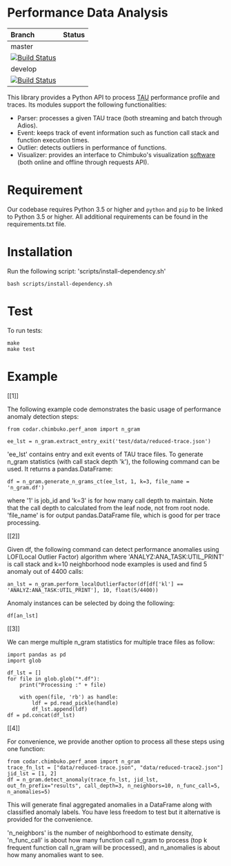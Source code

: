 # Performance Data Analysis
| Branch | Status |
| :--- | :--- |
| master | 
[![Build Status](https://travis-ci.org/CODARcode/PerformanceAnalysis.svg?branch=master)](https://travis-ci.org/CODARcode/PerformanceAnalysis)  |
| develop | 
[![Build Status](https://travis-ci.org/CODARcode/PerformanceAnalysis.svg?branch=release)](https://travis-ci.org/CODARcode/PerformanceAnalysis)  |


This library provides a Python API to process [TAU](http://tau.uoregon.edu) performance profile and traces. Its modules support the following functionalities:

  - Parser: processes a given TAU trace (both streaming and batch through Adios).
  - Event: keeps track of event information such as function call stack and function execution times.
  - Outlier: detects outliers in performance of functions.
  - Visualizer: provides an interface to Chimbuko's visualization [software](https://github.com/CODARcode/ChimbukoVisualization) (both online and offline through requests API).

# Requirement

Our codebase requires Python 3.5 or higher 
and `python` and `pip` to be linked to Python 3.5 or higher.
All additional requirements can be found in the requirements.txt file.

# Installation

Run the following script: 'scripts/install-dependency.sh'

    bash scripts/install-dependency.sh

# Test

To run tests:

    make
    make test

# Example

[[1]]

The following example code demonstrates the basic usage of performance anomaly detection steps:

    from codar.chimbuko.perf_anom import n_gram

    ee_lst = n_gram.extract_entry_exit('test/data/reduced-trace.json')

'ee\_lst' contains entry and exit events of TAU trace files. To generate n\_gram statistics (with call stack depth 'k'), the following command can be used. It returns a pandas.DataFrame:

    df = n_gram.generate_n_grams_ct(ee_lst, 1, k=3, file_name = 'n_gram.df')

where '1' is job\_id and 'k=3' is for how many call depth to maintain. Note that the call depth to calculated from the leaf node, not from root node. 'file\_name' is for output pandas.DataFrame file, which is good for per trace processing.

[[2]]

Given df, the following command can detect performance anomalies using LOF(Local Outlier Factor) algorithm where 'ANALYZ:ANA\_TASK:UTIL\_PRINT' is call stack and k=10 neighborhood node examples is used and find 5 anomaly out of 4400 calls:

    an_lst = n_gram.perform_localOutlierFactor(df[df['kl'] == 'ANALYZ:ANA_TASK:UTIL_PRINT'], 10, float(5/4400))

Anomaly instances can be selected by doing the following:

    df[an_lst]

[[3]]

We can merge multiple n\_gram statistics for multiple trace files as follow:

    import pandas as pd
    import glob

    df_lst = []
    for file in glob.glob("*.df"):
        print("Processing :" + file)
    
        with open(file, 'rb') as handle:
            ldf = pd.read_pickle(handle)
            df_lst.append(ldf)
    df = pd.concat(df_lst)

[[4]]

For convenience, we provide another option to process all these steps using one function:

    from codar.chimbuko.perf_anom import n_gram
    trace_fn_lst = ["data/reduced-trace.json", "data/reduced-trace2.json"]
    jid_lst = [1, 2]
    df = n_gram.detect_anomaly(trace_fn_lst, jid_lst, out_fn_prefix="results", call_depth=3, n_neighbors=10, n_func_call=5, n_anomalies=5)

This will generate final aggregated anomalies in a DataFrame along with classified anomaly labels.  You have less freedom to test but it alternative is provided for the convenience. 

'n_neighbors' is the number of neighborhood to estimate density, 'n_func_call' is about how many function call n\_gram to process (top k frequent function call n\_gram will be processed), and n_anomalies is about how many anomalies want to see.
